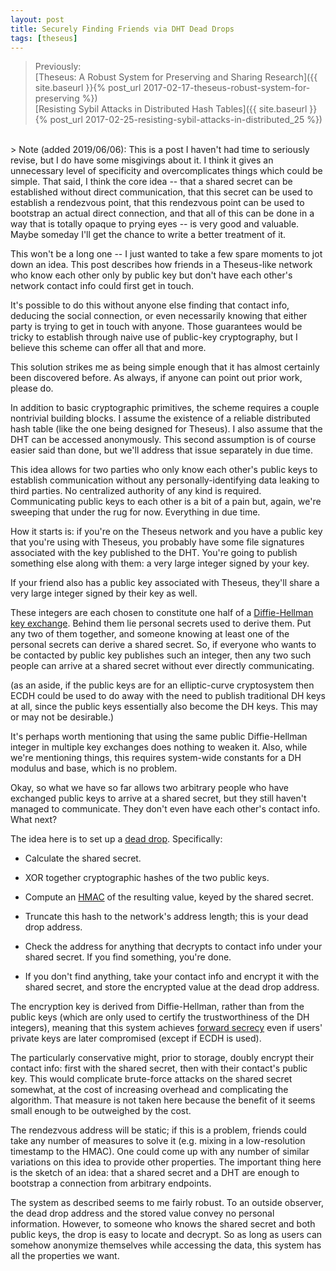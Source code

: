 ```yaml
---
layout: post
title: Securely Finding Friends via DHT Dead Drops
tags: [theseus]
---
```


> Previously:<br/>
> [Theseus: A Robust System for Preserving and Sharing Research]({{ site.baseurl }}{% post_url 2017-02-17-theseus-robust-system-for-preserving %})<br/>
> [Resisting Sybil Attacks in Distributed Hash Tables]({{ site.baseurl }}{% post_url 2017-02-25-resisting-sybil-attacks-in-distributed_25 %})<br/>


<br/>
> Note (added 2019/06/06): This is a post I haven't had time to seriously revise, but I do have some misgivings about it. I think it gives an unnecessary level of specificity and overcomplicates things which could be simple. That said, I think the core idea -- that a shared secret can be established without direct communication, that this secret can be used to establish a rendezvous point, that this rendezvous point can be used to bootstrap an actual direct connection, and that all of this can be done in a way that is totally opaque to prying eyes -- is very good and valuable. Maybe someday I'll get the chance to write a better treatment of it.
<br/>


This won't be a long one -- I just wanted to take a few spare moments to jot down an idea. This post describes how friends in a Theseus-like network who know each other only by public key but don't have each other's network contact info could first get in touch.

It's possible to do this without anyone else finding that contact info, deducing the social connection, or even necessarily knowing that either party is trying to get in touch with anyone. Those guarantees would be tricky to establish through naive use of public-key cryptography, but I believe this scheme can offer all that and more.

This solution strikes me as being simple enough that it has almost certainly been discovered before. As always, if anyone can point out prior work, please do.

In addition to basic cryptographic primitives, the scheme requires a couple nontrivial building blocks. I assume the existence of a reliable distributed hash table (like the one being designed for Theseus). I also assume that the DHT can be accessed anonymously. This second assumption is of course easier said than done, but we'll address that issue separately in due time.

This idea allows for two parties who only know each other's public keys to establish communication without any personally-identifying data leaking to third parties. No centralized authority of any kind is required. Communicating public keys to each other is a bit of a pain but, again, we're sweeping that under the rug for now. Everything in due time.

How it starts is: if you're on the Theseus network and you have a public key that you're using with Theseus, you probably have some file signatures associated with the key published to the DHT. You're going to publish something else along with them: a very large integer signed by your key.

If your friend also has a public key associated with Theseus, they'll share a very large integer signed by their key as well.

These integers are each chosen to constitute one half of a [Diffie-Hellman key exchange](https://en.wikipedia.org/wiki/Diffie%E2%80%93Hellman_key_exchange). Behind them lie personal secrets used to derive them. Put any two of them together, and someone knowing at least one of the personal secrets can derive a shared secret. So, if everyone who wants to be contacted by public key publishes such an integer, then any two such people can arrive at a shared secret without ever directly communicating.

(as an aside, if the public keys are for an elliptic-curve cryptosystem then ECDH could be used to do away with the need to publish traditional DH keys at all, since the public keys essentially also become the DH keys. This may or may not be desirable.)

It's perhaps worth mentioning that using the same public Diffie-Hellman integer in multiple key exchanges does nothing to weaken it. Also, while we're mentioning things, this requires system-wide constants for a DH modulus and base, which is no problem.

Okay, so what we have so far allows two arbitrary people who have exchanged public keys to arrive at a shared secret, but they still haven't managed to communicate. They don't even have each other's contact info. What next?

The idea here is to set up a [dead drop](https://en.wikipedia.org/wiki/Dead_drop). Specifically:

* Calculate the shared secret.

* XOR together cryptographic hashes of the two public keys.

* Compute an [HMAC](https://en.wikipedia.org/wiki/Hash-based_message_authentication_code) of the resulting value, keyed by the shared secret.

* Truncate this hash to the network's address length; this is your dead drop address.

* Check the address for anything that decrypts to contact info under your shared secret. If you find something, you're done.

* If you don't find anything, take your contact info and encrypt it with the shared secret, and store the encrypted value at the dead drop address.

The encryption key is derived from Diffie-Hellman, rather than from the public keys (which are only used to certify the trustworthiness of the DH integers), meaning that this system achieves [forward secrecy](https://en.wikipedia.org/wiki/Forward_secrecy) even if users' private keys are later compromised (except if ECDH is used).

The particularly conservative might, prior to storage, doubly encrypt their contact info: first with the shared secret, then with their contact's public key. This would complicate brute-force attacks on the shared secret somewhat, at the cost of increasing overhead and complicating the algorithm. That measure is not taken here because the benefit of it seems small enough to be outweighed by the cost.

The rendezvous address will be static; if this is a problem, friends could take any number of measures to solve it (e.g. mixing in a low-resolution timestamp to the HMAC). One could come up with any number of similar variations on this idea to provide other properties. The important thing here is the sketch of an idea: that a shared secret and a DHT are enough to bootstrap a connection from arbitrary endpoints.

The system as described seems to me fairly robust. To an outside observer, the dead drop address and the stored value convey no personal information. However, to someone who knows the shared secret and both public keys, the drop is easy to locate and decrypt. So as long as users can somehow anonymize themselves while accessing the data, this system has all the properties we want.
